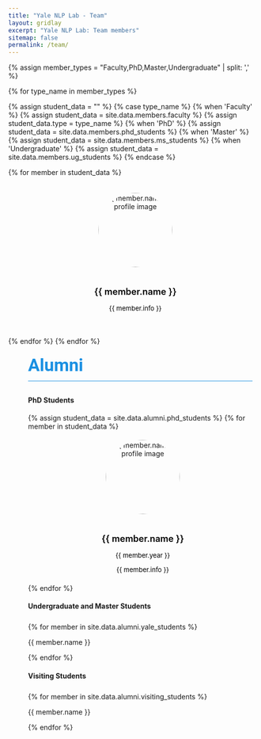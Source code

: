 ```yaml
---
title: "Yale NLP Lab - Team"
layout: gridlay
excerpt: "Yale NLP Lab: Team members"
sitemap: false
permalink: /team/
---
```

<style>
  .card {
      position: relative;
      width: 100%;
      height: 210pt;
      padding: 5px;
      border-radius: 8px;
      text-align: center;
      overflow: hidden;
      display: flex;
      flex-direction: column;
      margin-bottom: 20px;
  }

  .details-container {
      position: absolute;
      top: 0;
      left: 0;
      width: 100%;
      height: 100%;
      background-color: rgba(114, 114, 114, 0.89);
      z-index: 10;
      color: white;
      padding: 10px;
      opacity: 0;
      transition: all 0.3s cubic-bezier(0.68, -0.55, 0.27, 1.55);
      display: flex;
      flex-direction: column;
      transform: translateY(-100%); 
      max-height: 0;
      overflow: hidden;
      font-size: xlarge;
  }

  .details-container.active {
      opacity: 1;
      transform: translateY(0);
      max-height: 210pt;
  }

  .details-container h2, .card-body h2 {
      text-align: center;
      font-size: large;
      font-weight: 600;
  }

  .details-container p, .card-body p {
      text-align: center;
      font-size: small;
  }

  .avatar {
      width: 150px;
      height: 150px;
      margin: 0 auto;
      overflow: hidden;
      border-radius: 50%;
      display: flex;
      align-items: center;   /* Vertically centers the content */
      justify-content: center;   /* Horizontally centers the content */
      overflow: hidden;
  }
  
  .avatar img {
    width: 100%;
    height: 100%;
    object-fit: cover;   /* This ensures the image will cover its parent without being stretched */
    border-radius: 50%;
    object-fit: cover;   /* Ensures the image covers its parent without being stretched */
    object-position: center;
  }

  .card-body {
      color: black;
  }

  .icons {
      display: flex;
      justify-content: center;
  }

  .icon {
      width: 24px;
      height: 24px;
      fill: white;
  }

  ul.no-indent {
    margin-left: 0;
    padding-left: 1em;
    text-align: left;
  }
  ul.no-indent li {
    margin: 0;
    style="text-align:left"
  }
</style>

<script>
  document.addEventListener("DOMContentLoaded", function() {
    const cards = document.querySelectorAll(".card");
    
    cards.forEach(card => {
      card.addEventListener("mouseenter", function() {
        const details = this.querySelector(".details-container");
        if (details) {
          details.classList.add("active");
        }
      });

      card.addEventListener("mouseleave", function() {
        const details = this.querySelector(".details-container");
        if (details) {
          details.classList.remove("active");
        }
      });
    });
  });
</script>

<link rel="stylesheet" href="https://cdnjs.cloudflare.com/ajax/libs/font-awesome/5.15.3/css/all.min.css">
<link rel="stylesheet" href="https://cdn.jsdelivr.net/gh/jpswalsh/academicons@1/css/academicons.min.css">
<link rel="stylesheet" href="https://maxcdn.bootstrapcdn.com/bootstrap/3.3.7/css/bootstrap.min.css">


<div class="row">
{% assign member_types = "Faculty,PhD,Master,Undergraduate" | split: ',' %}

{% for type_name in member_types %}

{% assign student_data = "" %}
{% case type_name %}
  {% when 'Faculty' %}
    {% assign student_data = site.data.members.faculty %}
    {% assign student_data.type = type_name %}
  {% when 'PhD' %}
    {% assign student_data = site.data.members.phd_students %}
  {% when 'Master' %}
    {% assign student_data = site.data.members.ms_students %}
  {% when 'Undergraduate' %}
    {% assign student_data = site.data.members.ug_students %}
{% endcase %}

{% for member in student_data %}
<div class="col-lg-3 col-md-4 col-sm-6 col-xs-12 mb-4">
<div class="card">
<div class="details-container">
  <h2>{{ member.name }}</h2>
  <div class="icons">
  {% if member.homepage %}
  <a href="{{ member.homepage }}" target="_blank"><i class="fas fa-home pr-1 icon" style="color: white;"></i></a>
  {% endif %}
  {% if member.github %}
  <a href="{{ member.github }}" target="_blank"><i class="fab fa-github icon" style="color: white;"></i></a>
  {% endif %}
  {% if member.google_scholar %}
  <a href="{{ member.google_scholar }}" target="_blank"><i class="ai ai-google-scholar ai-lg icon" style="color: white;"></i></a>
  {% endif %}
  {% if member.twitter %}
  <a href="{{ member.twitter }}" target="_blank"><i class="fab fa-twitter icon" style="color: white;"></i></a>
  {% endif %}
  </div>

  <ul style="overflow: hidden" class="no-indent">
  {% if member.interests %}  
      {% for interest in (member.interests) %}
            <li> {{ interest }} </li>
      {% endfor %}
  {% endif %}  
  </ul>
  {% if member.type %} 
  {{member.type }}
  {% endif %}
</div>

  <figure class="flex-col bg-base-100">
  <div class="avatar inline-flex place-content-center place-items-start rounded-full bg-gradient-to-r from-cyan-500 to-blue-500">
  <img src="{{ site.url }}{{ site.baseurl }}/images/teampic/{{ member.photo }}" alt="{{ member.name }} profile image" class="w-full h-auto rounded-full" />
  </div>
  </figure>
  <div class="card-body">
  <h2>{{ member.name }}</h2>
  <p>{{ member.info }}</p>
  </div>
</div>
</div>
{% endfor %}
{% endfor %}
</div>


<div class="row" style="margin-bottom: 50px; margin-left: 40px; margin-right: 10px">

<h2 class="fancy-h2"> Alumni </h2>

<h4 style="text-align: left;">PhD Students</h4>
<div class="row">
{% assign student_data = site.data.alumni.phd_students %}
{% for member in student_data %}
<div class="col-lg-3 col-md-4 col-sm-6 col-xs-12 mb-4">
<div class="card">
<div class="details-container">
  <h2>{{ member.name }}</h2>
  <div class="icons">
  {% if member.homepage %}
  <a href="{{ member.homepage }}" target="_blank"><i class="fas fa-home pr-1 icon" style="color: white;"></i></a>
  {% endif %}
  {% if member.github %}
  <a href="{{ member.github }}" target="_blank"><i class="fab fa-github icon" style="color: white;"></i></a>
  {% endif %}
  {% if member.google_scholar %}
  <a href="{{ member.google_scholar }}" target="_blank"><i class="ai ai-google-scholar ai-lg icon" style="color: white;"></i></a>
  {% endif %}
  {% if member.twitter %}
  <a href="{{ member.twitter }}" target="_blank"><i class="fab fa-twitter icon" style="color: white;"></i></a>
  {% endif %}
  </div>

  <ul style="overflow: hidden" class="no-indent">
  {% if member.interests %}  
      {% for interest in (member.interests) %}
            <li> {{ interest }} </li>
      {% endfor %}
  {% endif %}  
  </ul>
</div>
<figure class="flex-col bg-base-100">
  <div class="avatar inline-flex place-content-center place-items-start rounded-full bg-gradient-to-r from-cyan-500 to-blue-500">
  <img src="{{ site.url }}{{ site.baseurl }}/images/teampic/{{ member.photo }}" alt="{{ member.name }} profile image" class="w-full h-auto rounded-full" />
  </div>
  </figure>
  <div class="card-body">
  <h2>{{ member.name }}</h2>
  <p>{{ member.year }}</p>
  <p>{{ member.info }}</p>
  </div>
</div>
</div>
{% endfor %}
</div>

<div class="col-sm-6 clearfix">
<h4 style="text-align: left; margin-bottom: 25px;">Undergraduate and Master Students</h4>
{% for member in site.data.alumni.yale_students %}
<p style="text-align: left;">
{{ member.name }}
</p>
{% endfor %}
</div>

<div class="col-sm-6 clearfix">
<h4 style="text-align: left; margin-bottom: 25px;">Visiting Students</h4>
{% for member in site.data.alumni.visiting_students %}
<p style="text-align: left;">
{{ member.name }}
</p>
{% endfor %}
</div>

<!-- </div> -->

<style>
  .fancy-h2 {
    text-align: left;
    margin-top: 20px;
    font-family: 'Roboto', sans-serif;
    font-size: 2.5em;
    color: #1A90E2;
    border-bottom: 2px solid rgba(26, 144, 226, 0.5);
    padding-bottom: 10px;
  }
</style>
